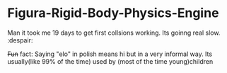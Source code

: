 # Figura-Rigid-Body-Physics-Engine 
Man it took me 19 days to get first collsions working. Its goinng real slow. :despair:

~~Fun~~ fact: Saying "elo" in polish means hi but in a very informal way. Its usually(like 99% of the time) used by (most of the time young)children
